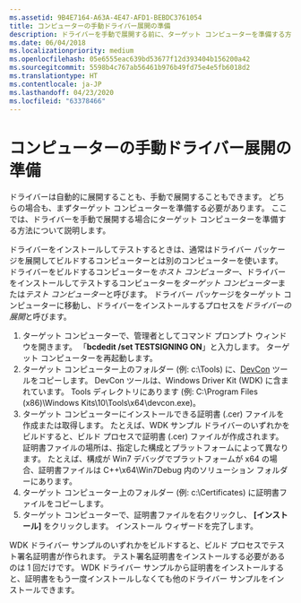 ```yaml
---
ms.assetid: 9B4E7164-A63A-4E47-AFD1-BEBDC3761054
title: コンピューターの手動ドライバー展開の準備
description: ドライバーを手動で展開する前に、ターゲット コンピューターを準備する方法について説明します。
ms.date: 06/04/2018
ms.localizationpriority: medium
ms.openlocfilehash: 05e6555eac639bd53677f12d393404b156200a42
ms.sourcegitcommit: 5598b4c767ab56461b976b49fd75e4e5fb6018d2
ms.translationtype: HT
ms.contentlocale: ja-JP
ms.lasthandoff: 04/23/2020
ms.locfileid: "63378466"
---
```

# <a name="preparing-a-computer-for-manual-driver-deployment"></a>コンピューターの手動ドライバー展開の準備

ドライバーは自動的に展開することも、手動で展開することもできます。 どちらの場合も、まずターゲット コンピューターを準備する必要があります。 ここでは、ドライバーを手動で展開する場合にターゲット コンピューターを準備する方法について説明します。

ドライバーをインストールしてテストするときは、通常はドライバー パッケージを展開してビルドするコンピューターとは別のコンピューターを使います。 ドライバーをビルドするコンピューターを*ホスト コンピューター*、ドライバーをインストールしてテストするコンピューターを*ターゲット コンピューター*または*テスト コンピューター*と呼びます。 ドライバー パッケージをターゲット コンピューターに移動し、ドライバーをインストールするプロセスを*ドライバーの展開*と呼びます。

1.  ターゲット コンピューターで、管理者としてコマンド プロンプト ウィンドウを開きます。 「**bcdedit /set TESTSIGNING ON**」と入力します。 ターゲット コンピューターを再起動します。
2.  ターゲット コンピューター上のフォルダー (例: c:\\Tools) に、[DevCon](https://docs.microsoft.com/windows-hardware/drivers/devtest/devcon) ツールをコピーします。 DevCon ツールは、Windows Driver Kit (WDK) に含まれています。 Tools ディレクトリにあります (例: C:\\Program Files (x86)\\Windows Kits\\10\\Tools\\x64\\devcon.exe)。
3.  ターゲット コンピューターにインストールできる証明書 (.cer) ファイルを作成または取得します。 たとえば、WDK サンプル ドライバーのいずれかをビルドすると、ビルド プロセスで証明書 (.cer) ファイルが作成されます。 証明書ファイルの場所は、指定した構成とプラットフォームによって異なります。 たとえば、構成が Win7 デバッグでプラットフォームが x64 の場合、証明書ファイルは C++\\x64\\Win7Debug 内のソリューション フォルダーにあります。
4.  ターゲット コンピューター上のフォルダー (例: c:\\Certificates) に証明書ファイルをコピーします。
5.  ターゲット コンピューターで、証明書ファイルを右クリックし、 **[インストール]** をクリックします。 インストール ウィザードを完了します。

WDK ドライバー サンプルのいずれかをビルドすると、ビルド プロセスでテスト署名証明書が作られます。 テスト署名証明書をインストールする必要があるのは 1 回だけです。 WDK ドライバー サンプルから証明書をインストールすると、証明書をもう一度インストールしなくても他のドライバー サンプルをインストールできます。






